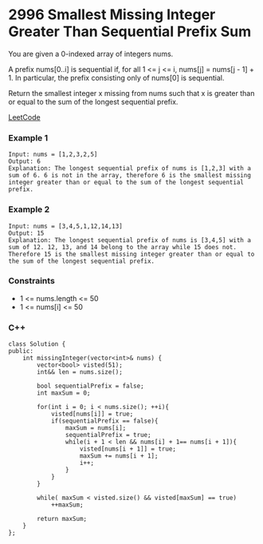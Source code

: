 # 2996 Smallest Missing Integer Greater Than Sequential Prefix Sum

You are given a 0-indexed array of integers nums.

A prefix nums[0..i] is sequential if, for all 1 <= j <= i, nums[j] = nums[j - 1] + 1. In particular, the prefix consisting only of nums[0] is sequential.

Return the smallest integer x missing from nums such that x is greater than or equal to the sum of the longest sequential prefix.

 
[LeetCode](https://leetcode.cn/problems/smallest-missing-integer-greater-than-sequential-prefix-sum/)

### Example 1

```
Input: nums = [1,2,3,2,5]
Output: 6
Explanation: The longest sequential prefix of nums is [1,2,3] with a sum of 6. 6 is not in the array, therefore 6 is the smallest missing integer greater than or equal to the sum of the longest sequential prefix.
```

### Example 2

```
Input: nums = [3,4,5,1,12,14,13]
Output: 15
Explanation: The longest sequential prefix of nums is [3,4,5] with a sum of 12. 12, 13, and 14 belong to the array while 15 does not. Therefore 15 is the smallest missing integer greater than or equal to the sum of the longest sequential prefix.
```

### Constraints

* 1 <= nums.length <= 50
* 1 <= nums[i] <= 50


### C++ 

```
class Solution {
public:
    int missingInteger(vector<int>& nums) {
        vector<bool> visted(51);
        int&& len = nums.size();
        
        bool sequentialPrefix = false;
        int maxSum = 0;

        for(int i = 0; i < nums.size(); ++i){
            visted[nums[i]] = true;
            if(sequentialPrefix == false){
                maxSum = nums[i];
                sequentialPrefix = true;
                while(i + 1 < len && nums[i] + 1== nums[i + 1]){
                    visted[nums[i + 1]] = true;
                    maxSum += nums[i + 1];
                    i++;                
                }
            }           
        }

        while( maxSum < visted.size() && visted[maxSum] == true)
            ++maxSum;

        return maxSum;        
    }
};
```